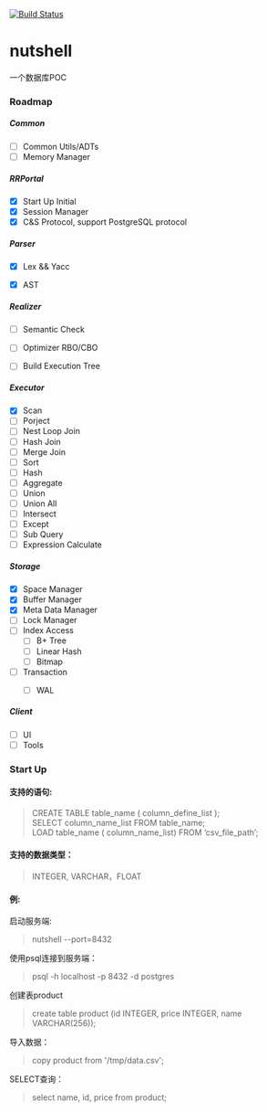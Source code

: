 [![Build Status](https://travis-ci.org/rinfo16/nutshell.svg?branch=master)](https://travis-ci.org/rinfo16/nutshell)

# __nutshell__

一个数据库POC
 
### __Roadmap__
##### __Common__  
- [ ] Common Utils/ADTs
- [ ] Memory Manager

##### __RRPortal__  
- [x] Start Up Initial
- [x] Session Manager
- [x] C&S Protocol, support PostgreSQL protocol

##### __Parser__  
- [x] Lex && Yacc
- [x] AST


##### __Realizer__  
- [ ] Semantic Check
- [ ] Optimizer RBO/CBO
- [ ] Build Execution Tree


##### __Executor__  
- [x] Scan
- [ ] Porject
- [ ] Nest Loop Join
- [ ] Hash Join
- [ ] Merge Join
- [ ] Sort
- [ ] Hash
- [ ] Aggregate
- [ ] Union
- [ ] Union All
- [ ] Intersect
- [ ] Except
- [ ] Sub Query 
- [ ] Expression Calculate

##### __Storage__  
- [x] Space Manager
- [x] Buffer Manager
- [x] Meta Data Manager
- [ ] Lock Manager
- [ ] Index Access
    - [ ] B+ Tree
    - [ ] Linear Hash
    - [ ] Bitmap
- [ ] Transaction
	- [ ] WAL


##### __Client__  
- [ ] UI
- [ ] Tools

### Start Up  
#### 支持的语句:
> CREATE TABLE table_name ( column_define_list );  
> SELECT column_name_list FROM table_name;  
> LOAD table_name ( column_name_list) FROM ‘csv_file_path’;  

#### 支持的数据类型：
> INTEGER, VARCHAR，FLOAT

#### 例:
启动服务端:
> nutshell --port=8432

使用psql连接到服务端：
> psql -h localhost -p 8432 -d postgres

创建表product
> create table product (id INTEGER, price INTEGER, name VARCHAR(256));

导入数据：
> copy product from '/tmp/data.csv';

SELECT查询：
> select name, id, price from product;
